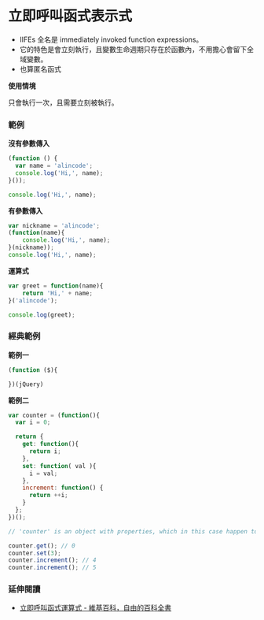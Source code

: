 # 立即呼叫函式表示式

* IIFEs 全名是 immediately invoked function expressions。
* 它的特色是會立刻執行，且變數生命週期只存在於函數內，不用擔心會留下全域變數。
* 也算匿名函式

**使用情境**

只會執行一次，且需要立刻被執行。

### 範例

**沒有參數傳入**

```js
(function () {
  var name = 'alincode';
  console.log('Hi,', name);
}());

console.log('Hi,', name);
```
<!-- Hi, alincode -->
<!-- Hi, -->

**有參數傳入**

```js
var nickname = 'alincode';
(function(name){
	console.log('Hi,', name);
}(nickname));
console.log('Hi,', name);
```
<!-- Hi, alincode -->
<!-- Hi, -->

**運算式**

```js
var greet = function(name){
	return 'Hi,' + name;
}('alincode');

console.log(greet);
```
<!-- Hi, alincode -->

### 經典範例

**範例一**

```js
(function ($){

})(jQuery)
```

**範例二**

```js
var counter = (function(){
  var i = 0;

  return {
    get: function(){
      return i;
    },
    set: function( val ){
      i = val;
    },
    increment: function() {
      return ++i;
    }
  };
})();

// 'counter' is an object with properties, which in this case happen to be methods.

counter.get(); // 0
counter.set(3);
counter.increment(); // 4
counter.increment(); // 5
```

### 延伸閱讀

* [立即呼叫函式運算式 - 維基百科，自由的百科全書](https://zh.wikipedia.org/wiki/%E7%AB%8B%E5%8D%B3%E8%B0%83%E7%94%A8%E5%87%BD%E6%95%B0%E8%A1%A8%E8%BE%BE%E5%BC%8F)